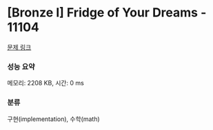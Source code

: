 # [Bronze I] Fridge of Your Dreams - 11104 

[문제 링크](https://www.acmicpc.net/problem/11104) 

### 성능 요약

메모리: 2208 KB, 시간: 0 ms

### 분류

구현(implementation), 수학(math)

